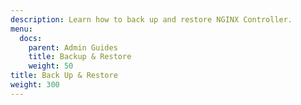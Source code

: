 ```yaml
---
description: Learn how to back up and restore NGINX Controller.
menu:
  docs:
    parent: Admin Guides
    title: Backup & Restore
    weight: 50
title: Back Up & Restore
weight: 300
---
```

